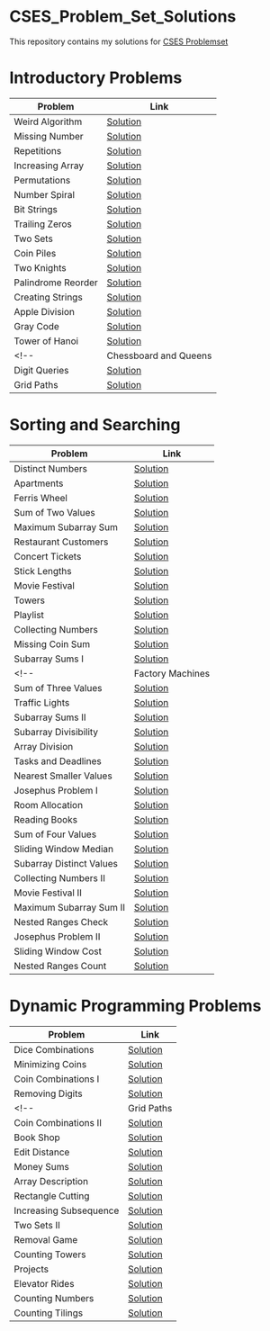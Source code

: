 # CSES_Problem_Set_Solutions

This repository contains my solutions for [CSES Problemset](https://cses.fi/problemset/)

# Introductory Problems

| Problem               | Link                                                              |
|-----------------------|-------------------------------------------------------------------|
| Weird Algorithm       | [Solution](./Introductory_Problems/Weird_Algorithm.cpp)           |
| Missing Number        | [Solution](./Introductory_Problems/Missing_Number.cpp)            |
| Repetitions           | [Solution](./Introductory_Problems/Repetitions.cpp)               |
| Increasing Array      | [Solution](./Introductory_Problems/Increasing_Array.cpp)          |
| Permutations          | [Solution](./Introductory_Problems/Permutations.cpp)              |
| Number Spiral         | [Solution](./Introductory_Problems/Number_Spiral.cpp)             |
| Bit Strings           | [Solution](./Introductory_Problems/Bit_Strings.cpp)               |
| Trailing Zeros        | [Solution](./Introductory_Problems/Trailing_Zeros.cpp)            |
| Two Sets              | [Solution](./Introductory_Problems/Two_Sets.cpp)                  |
| Coin Piles            | [Solution](./Introductory_Problems/Coin_Piles.cpp)                |
| Two Knights           | [Solution](./Introductory_Problems/Two_Knights.cpp)               |
| Palindrome Reorder    | [Solution](./Introductory_Problems/Palindrome_Reorder.cpp)        |
| Creating Strings      | [Solution](./Introductory_Problems/Creating_Strings.cpp)          |
| Apple Division        | [Solution](./Introductory_Problems/Apple_Division.cpp)            |
| Gray Code             | [Solution](./Introductory_Problems/Gray_Code.cpp)                 |
| Tower of Hanoi        | [Solution](./Introductory_Problems/Tower_of_Hanoi.cpp)            |
<!-- | Chessboard and Queens | [Solution](./Introductory_Problems/Chessboard_and_Queens.cpp)     |
| Digit Queries         | [Solution](./Introductory_Problems/Digit_Queries.cpp)             |
| Grid Paths            | [Solution](./Introductory_Problems/Grid_Paths.cpp)                | -->


# Sorting and Searching

| Problem                  | Link                                                                   |
|--------------------------|------------------------------------------------------------------------|
| Distinct Numbers         | [Solution](./Sorting_and_Searching/Distinct_Numbers.cpp)               |
| Apartments               | [Solution](./Sorting_and_Searching/Apartments.cpp)                     |
| Ferris Wheel             | [Solution](./Sorting_and_Searching/Ferris_Wheel.cpp)                   |
| Sum of Two Values        | [Solution](./Sorting_and_Searching/Sum_of_Two_Values.cpp)                |
| Maximum Subarray Sum     | [Solution](./Sorting_and_Searching/Maximum_Subarray_Sum.cpp)             |
| Restaurant Customers     | [Solution](./Sorting_and_Searching/Restaurant_Customers.cpp)             |
| Concert Tickets          | [Solution](./Sorting_and_Searching/Concert_Tickets.cpp)                  |
| Stick Lengths            | [Solution](./Sorting_and_Searching/Stick_Lengths.cpp)                    |
| Movie Festival           | [Solution](./Sorting_and_Searching/Movie_Festival.cpp)                   |
| Towers                   | [Solution](./Sorting_and_Searching/Towers.cpp)                         |
| Playlist                 | [Solution](./Sorting_and_Searching/Playlist.cpp)                       |
| Collecting Numbers       | [Solution](./Sorting_and_Searching/Collecting_Numbers.cpp)               |
| Missing Coin Sum         | [Solution](./Sorting_and_Searching/Missing_Coin_Sum.cpp)                 |
| Subarray Sums I          | [Solution](./Sorting_and_Searching/Subarray_Sums_I.cpp)                  |
<!--| Factory Machines         | [Solution](./Sorting_and_Searching/Factory_Machines.cpp)                 |
| Sum of Three Values      | [Solution](./Sorting_and_Searching/Sum_of_Three_Values.cpp)              |
| Traffic Lights           | [Solution](./Sorting_and_Searching/Traffic_Lights.cpp)                   |
| Subarray Sums II         | [Solution](./Sorting_and_Searching/Subarray_Sums_II.cpp)                 |
| Subarray Divisibility    | [Solution](./Sorting_and_Searching/Subarray_Divisibility.cpp)            |
| Array Division           | [Solution](./Sorting_and_Searching/Array_Division.cpp)                   |
| Tasks and Deadlines      | [Solution](./Sorting_and_Searching/Tasks_and_Deadlines.cpp)              |
| Nearest Smaller Values   | [Solution](./Sorting_and_Searching/Nearest_Smaller_Values.cpp)           |
| Josephus Problem I       | [Solution](./Sorting_and_Searching/Josephus_Problem_I.cpp)               |
| Room Allocation          | [Solution](./Sorting_and_Searching/Room_Allocation.cpp)                  |
| Reading Books            | [Solution](./Sorting_and_Searching/Reading_Books.cpp)                    |
| Sum of Four Values       | [Solution](./Sorting_and_Searching/Sum_of_Four_Values.cpp)               |
| Sliding Window Median    | [Solution](./Sorting_and_Searching/Sliding_Window_Median.cpp)            |
| Subarray Distinct Values | [Solution](./Sorting_and_Searching/Subarray_Distinct_Values.cpp)         |
| Collecting Numbers II    | [Solution](./Sorting_and_Searching/Collecting_Numbers_II.cpp)            |
| Movie Festival II        | [Solution](./Sorting_and_Searching/Movie_Festival_II.cpp)                |
| Maximum Subarray Sum II  | [Solution](./Sorting_and_Searching/Maximum_Subarray_Sum_II.cpp)          |
| Nested Ranges Check      | [Solution](./Sorting_and_Searching/Nested_Ranges_Check.cpp)              |
| Josephus Problem II      | [Solution](./Sorting_and_Searching/Josephus_Problem_II.cpp)              |
| Sliding Window Cost      | [Solution](./Sorting_and_Searching/Sliding_Window_Cost.cpp)              |
| Nested Ranges Count      | [Solution](./Sorting_and_Searching/Nested_Ranges_Count.cpp)              | -->



# Dynamic Programming Problems

| Problem                | Link                                                               |
|------------------------|--------------------------------------------------------------------|
| Dice Combinations      | [Solution](./Dynamic_Programming/Dice_Combinations.cpp)            |
| Minimizing Coins       | [Solution](./Dynamic_Programming/Minimizing_Coins.cpp)             |
| Coin Combinations I    | [Solution](./Dynamic_Programming/Coin_Combinations_I.cpp)          |
| Removing Digits        | [Solution](./Dynamic_Programming/Removing_Digits.cpp)              |
<!-- | Grid Paths             | [Solution](./Dynamic_Programming/Grid_Paths.cpp)                   |
| Coin Combinations II   | [Solution](./Dynamic_Programming/Coin_Combinations_II.cpp)         |
| Book Shop              | [Solution](./Dynamic_Programming/Book_Shop.cpp)                    |
| Edit Distance          | [Solution](./Dynamic_Programming/Edit_Distance.cpp)                |
| Money Sums             | [Solution](./Dynamic_Programming/Money_Sums.cpp)                   |
| Array Description      | [Solution](./Dynamic_Programming/Array_Description.cpp)            |
| Rectangle Cutting      | [Solution](./Dynamic_Programming/Rectangle_Cutting.cpp)            |
| Increasing Subsequence | [Solution](./Dynamic_Programming/Increasing_Subsequence.cpp)       |
| Two Sets II            | [Solution](./Dynamic_Programming/Two_Sets_II.cpp)                  |
| Removal Game           | [Solution](./Dynamic_Programming/Removal_Game.cpp)                 |
| Counting Towers        | [Solution](./Dynamic_Programming/Counting_Towers.cpp)              |
| Projects               | [Solution](./Dynamic_Programming/Projects.cpp)                     |
| Elevator Rides         | [Solution](./Dynamic_Programming/Elevator_Rides.cpp)               |
| Counting Numbers       | [Solution](./Dynamic_Programming/Counting_Numbers.cpp)             |
| Counting Tilings       | [Solution](./Dynamic_Programming/Counting_Tilings.cpp)             | -->
